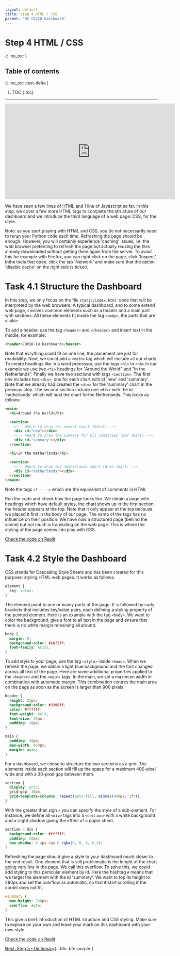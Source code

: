 ```yaml
---
layout: default
title: Step 4 HTML / CSS
parent: '05 COVID Dashboard'
---
```


# Step 4 HTML / CSS

{: .no_toc }

## Table of contents

{: .no_toc .text-delta }

1. TOC
   {:toc}

---

<iframe width="560" height="315" src="https://www.youtube.com/embed/F8hQdtyRQaY" frameborder="0" allow="accelerometer; autoplay; clipboard-write; encrypted-media; gyroscope; picture-in-picture" allowfullscreen></iframe>

We have seen a few lines of HTML and 1 line of Javascript so far. In this step, we cover a few more HTML tags to complete the structure of our dashboard and we introduce the third language of a web page: CSS, for the style.

Note: as you start playing with HTML and CSS, you do not necessarily need to rerun your Python code each time. Refreshing the page should be enough. However, you will certainly experience 'caching' issues, i.e. the web browser pretenting to refresh the page but actually reusing the files already downloaded without getting them again from the server. To avoid this for example with Firefox, you can right click on the page, click 'Inspect'. Inthe tools that open, click the tab 'Network' and make sure that the option 'disable cache' on the right side is ticked.

# Task 4.1 Structure the Dashboard

In this step, we only focus on the file `static/index.html`: code that will be interpreted by the web browsers. A typical dashboard, and to some extend web page, involves common elements such as a header and a main part with sections. All these elements fit inside the tag `<body>`, the parts that are visible.

To add a header, use the tag `<header>` and `</header>` and insert text in the middle, for example:

```html
<header>COVID-19 Dashboard</header>
```

Note that evrything could fit on one line, the placement are just for readability. Next, we could add a `<main>` tag which will include all our charts. To create headings like in a word processor, use the tags `<h1>` to `<h6>`.In our example we use two `<h1>` headings for "Around the World" and "In the Netherlands". Finally we have two sections with tags `<section>`. The first one includes two `<div>`, one for each chart with id 'new' and 'summary'. Note that we already had created the `<div>` for the 'summary' chart in the previous step. The second section include one `<div>` with the id 'netherlands' which will host the chart forthe Netherlands. This looks as follows:

```html
<main>
  <h1>Around the World</h1>

  <section>
    <!-- Where to draw the newest count (Donut) -->
    <div id="new"></div>
    <!-- Where to draw the summary for all countries (Bar chart) -->
    <div id="summary"></div>
  </section>

  <h1>In the Netherlands</h1>

  <section>
    <!-- Where to draw the netherlands chart (Area chart) -->
    <div id="netherlands"></div>
  </section>
</main>
```

Note the tags `<!-- -->` which are the equivalent of comments in HTML

Run the code and check how the page looks like. We obtain a page with headings which have default styles, the chart shows up in the first section, the header appears at the top. Note that it only appear at the top because we placed it first in the body of our page. The name of the tags has no influence on their position. We have now a structured page (behind the scene) but not much is translating on the web page. This is where the styling of the page comes into play with CSS.

[Check the code on Replit](https://repl.it/@IO1075/step4-1)

# Task 4.2 Style the Dashboard

CSS stands for Cascading Style Sheets and has been created for this purpose: styling HTML web pages. It works as follows:

```css
element {
  key: value;
}
```

The element point to one or mamy parts of the page. It is followed by curly brackets that includes key/value pairs, each defining a styling property of the pointed element. Here is an example with the tag `<body>`. We want to color the background, give a font to all text in the page and ensure that there is no white margin remaining all around.

```css
body {
  margin: 0;
  background-color: #e6f2ff;
  font-family: Arial;
}
```

To add style to your page, use the tag `<style>` inside `<head>`. When we refresh the page, we obtain a light blue background and the font changed across all text of the page. Here are some additional properties applied to the `<header>` and the `<main>` tags. In the main, we set a maximum width in combination with automatic margin. This combination centres the main area on the page as soon as the screen is larger than 900 pixels.

```css
header {
  height: 25px;
  background-color: #3399ff;
  color: #ffffff;
  font-weight: bold;
  font-size: 20px;
  padding: 10px;
}

main {
  padding: 30px;
  max-width: 900px;
  margin: auto;
}
```

For a dashboard, we chose to structure the two sections as a grid. The elements inside each section will fill up the space for a maximum 400-pixel wide and with a 30-pixel gap between them.

```css
section {
  display: grid;
  grid-gap: 30px;
  grid-template-columns: repeat(auto-fill, minmax(400px, 1fr));
}
```

With the greater than sign `>` you can specify the style of a sub-element. For instance, we define all `<div>` tags into a `<section>` with a white background and a slight shadow giving the effect of a paper sheet.

```css
section > div {
  background-color: #ffffff;
  padding: 20px;
  box-shadow: 0 4px 8px 0 rgba(0, 0, 0, 0.2);
}
```

Refreshing the page should give a style to your dashboard much closer to the end result. One element that is still problematic is the lenght of the chart going very low in the page. We call this overflow. To solve this, we could add styling to this particular element by id. Here the hashtag `#` means that we target the element with the id 'summary'. We want to top its height to 280px and set the overflow as automatic, so that it start scrolling if the contnt does not fit.

```css
#summary {
  max-height: 280px;
  overflow: auto;
}
```

This give a brief introduction of HTML structure and CSS styling. Make sure to explore on your own and leave your mark on this dashboard with your own style.

[Check the code on Replit](https://repl.it/@IO1075/step4-2)

[Next: Step 5 - Dictionary]({{site.baseurl}}/assignments/05-covid-dashboard/step5){: .btn .btn-purple }
